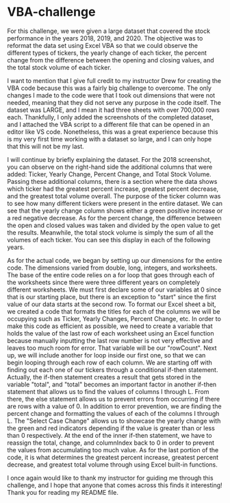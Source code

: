# VBA-challenge
  For this challenge, we were given a large dataset that covered the stock performance in the years 2018, 2019, and 2020. The objective was to reformat the data set using Excel VBA so that we could observe the different types of tickers, the yearly change of each ticker, the percent change from the difference between the opening and closing values, and the total stock volume of each ticker. 
  
  I want to mention that I give full credit to my instructor Drew for creating the VBA code because this was a fairly big challenge to overcome. The only changes I made to the code were that I took out dimensions that were not needed, meaning that they did not serve any purpose in the code itself. The dataset was LARGE, and I mean it had three sheets with over 700,000 rows each. Thankfully, I only added the screenshots of the completed dataset, and I attached the VBA script to a different file that can be opened in an editor like VS code. Nonetheless, this was a great experience because this is my very first time working with a dataset so large, and I can only hope that this will not be my last. 
  
  I will continue by briefly explaining the dataset. For the 2018 screenshot, you can observe on the right-hand side the additional columns that were added: Ticker, Yearly Change, Percent Change, and Total Stock Volume. Passing these additional columns, there is a section where the data shows which ticker had the greatest percent increase, greatest percent decrease, and the greatest total volume overall. The purpose of the ticker column was to see how many different tickers were present in the entire dataset. We can see that the yearly change column shows either a green positive increase or a red negative decrease. As for the percent change, the difference between the open and closed values was taken and divided by the open value to get the results. Meanwhile, the total stock volume is simply the sum of all the volumes of each ticker. You can see this display in each of the following years. 

  As for the actual code, we began by setting up our dimensions for the entire code. The dimensions varied from double, long, integers, and worksheets. The base of the entire code relies on a for loop that goes through each of the worksheets since there were three different years on completely different worksheets. We must first declare some of our variables at 0 since that is our starting place, but there is an exception to "start" since the first value of our data starts at the second row. To format our Excel sheet a bit, we created a code that formats the titles for each of the columns we will be occupying such as Ticker, Yearly Changes, Percent Change, etc. In order to make this code as efficient as possible, we need to create a variable that holds the value of the last row of each worksheet using an Excel function because manually inputting the last row number is not very effective and leaves too much room for error. That variable will be our "rowCount". Next up, we will include another for loop inside our first one, so that we can begin looping through each row of each column. We are starting off with finding out each one of our tickers through a conditional if-then statement. Actually, the if-then statement creates a result that gets stored in the variable "total", and "total" becomes an important factor in another if-then statement that allows us to find the values of columns I through L. From there, the else statement allows us to prevent errors from occurring if there are rows with a value of 0. In addition to error prevention, we are finding the percent change and formatting the values of each of the columns I through L. The "Select Case Change" allows us to showcase the yearly change with the green and red indicators depending if the value is greater than or less than 0 respectively. At the end of the inner if-then statement, we have to reassign the total, change, and columnIndex back to 0 in order to prevent the values from accumulating too much value. As for the last portion of the code, it is what determines the greatest percent increase, greatest percent decrease, and greatest total volume through using Excel built-in functions. 

  I once again would like to thank my instructor for guiding me through this challenge, and I hope that anyone that comes across this finds it interesting! Thank you for reading my README file. 
